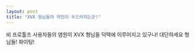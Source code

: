 ```yaml
---
layout: post
title: "XVX 형님들의 약진이 두드러지는군!"
---
```


비 프로툴즈 사용자들의 염원이 XVX 형님들 덕택에 이루어지고 있구나! 대단하세요 형님들! 화이팅!

